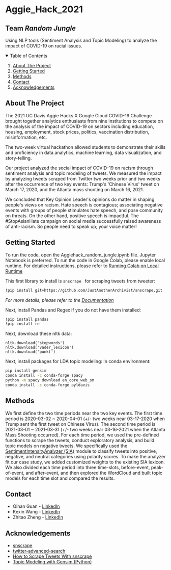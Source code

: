 # Aggie_Hack_2021
## Team _Random Jungle_
Using NLP tools (Sentiment Analysis and Topic Modeling) to analyze the impact of COVID-19 on racial issues. 


<!-- TABLE OF CONTENTS -->
<details open="open">
  <summary>Table of Contents</summary>
  <ol>
    <li>
      <a href="#about-the-project">About The Project</a>
    </li>
    <li>
      <a href="#getting-started">Getting Started</a>
    </li>
    <li><a href="#methods">Methods</a></li>
    <li><a href="#contact">Contact</a></li>
    <li><a href="#acknowledgements">Acknowledgements</a></li>
  </ol>
</details>



<!-- ABOUT THE PROJECT -->
## About The Project

The 2021 UC Davis Aggie Hacks X Google Cloud COVID-19 Challenge brought together analytics enthusiasts from nine institutions to compete on the analysis of the impact of COVID-19 on sectors including education, housing, employment, stock prices, politics, vaccination distribution, misinformation, etc.

The two-week virtual hackathon allowed students to demonstrate their skills and proficiency in data analytics, machine learning, data visualization, and story-telling.

Our project analyzed the social impact of COVID-19 on racism through sentiment analysis and topic modeling of tweets. We measured the impact by analyzing tweets scraped from Twitter two weeks prior and two weeks after the occurrence of two key events: Trump's 'Chinese Virus' tweet on March 17, 2020, and the Atlanta mass shooting on March 16, 2021.

We concluded that Key Opinion Leader's opinions do matter in shaping people's views on racism. Hate speech is contagious; associating negative events with groups of people stimulates hate speech, and pose community on threats. On the other hand, positive speech is impactful. The #StopAsianHate campaign on social media successfully raised awareness of anti-racism. So people need to speak up; your voice matter!



<!-- GETTING STARTED -->
## Getting Started
To run the code, open the Aggiehack_random_jungle.ipynb file. Jupyter Notebook is preferred.
To run the code in Google Colab, please enable local runtime. 
For detailed instructions, please refer to [Running Colab on Local Runtime](https://research.google.com/colaboratory/local-runtimes.html)

This first library to install is ```snscrape ``` for scraping tweets from tweeter:
  ```sh
  !pip install git+https://github.com/JustAnotherArchivist/snscrape.git
  ```
_For more details, please refer to the [Documentation](https://github.com/JustAnotherArchivist/snscrape)_

Next, install Pandas and Regex if you do not have them installed:
  ```sh
  !pip install pandas
  !pip install re
  ```
Next, download these nltk data:
  ```
  nltk.download('stopwords')
  nltk.download('vader_lexicon')
  nltk.download('punkt')
  ```
Next, install packages for LDA topic modeling:
In conda environment:
  ```sh
  pip install gensim
  conda install -c conda-forge spacy
  python -m spacy download en_core_web_sm 
  conda install -c conda-forge pyldavis
  ```


<!-- Methods -->
## Methods

We first define the two time periods near the two key events. The first time period is 2020-03-02 ~ 2020-04-01 (+/- two weeks near 03-17-2020 when Trump sent the first tweet on Chinese Virus). The second time period is 2021-03-01 ~ 2021-03-31 (+/- two weeks near 03-16-2021 when the Atlanta Mass Shooting occurred). For each time period, we used the pre-defined functions to scrape the tweets, conduct exploratory analysis, and build topic models on negative tweets. We specifically used the [SentimentIntensityAnalyzer (SIA)](https://www.nltk.org/api/nltk.sentiment.html) module to classify tweets into positive, negative, and neutral categories using polarity scores. To make the analyzer fit our case study, we added customized weights to the existing SIA lexicon. We also divided each time period into three time-slots, before-event, peak-of-event, and after-event, and then explored the WordCloud and built topic models for each time slot and compared the results.

  
<!-- CONTACT -->
## Contact

* Qihan Guan - [LinkedIn](https://www.linkedin.com/in/qihan-guan/) 
* Kexin Wang - [LinkedIn](linkedin.com/in/kexin-w) 
* Zhitao Zheng - [LinkedIn](https://www.linkedin.com/in/zhitao-zheng/) 


<!-- ACKNOWLEDGEMENTS -->
## Acknowledgements
* [snscrape](https://github.com/JustAnotherArchivist/snscrape)
* [twitter-advanced-search](https://github.com/igorbrigadir/twitter-advanced-search)
* [How to Scrape Tweets With snscrape](https://betterprogramming.pub/how-to-scrape-tweets-with-snscrape-90124ed006af)
* [Topic Modeling with Gensim (Python)](https://www.machinelearningplus.com/nlp/topic-modeling-gensim-python/)
